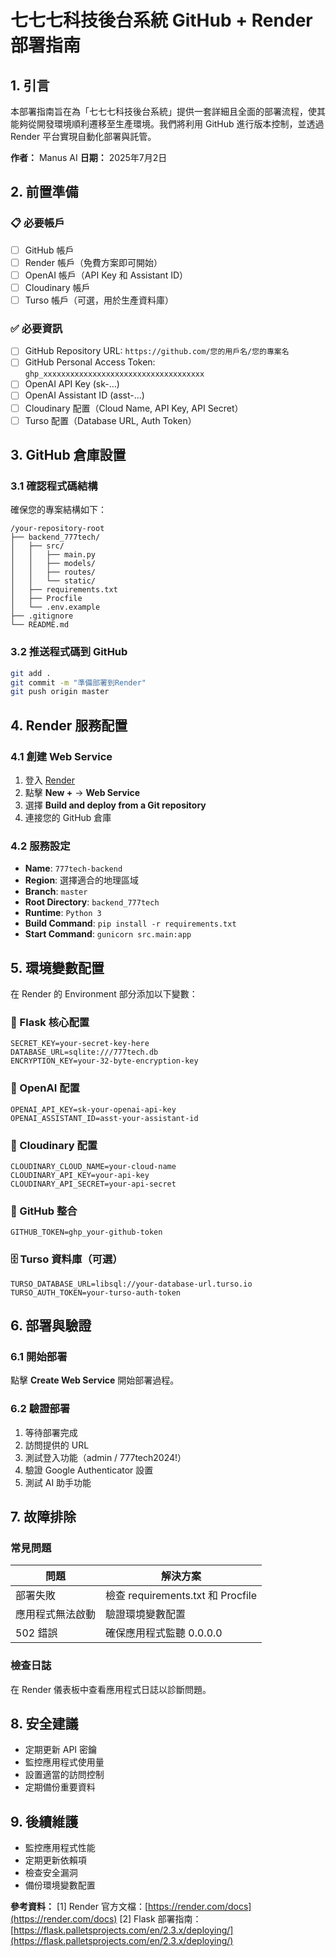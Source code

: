 # 七七七科技後台系統 GitHub + Render 部署指南

## 1. 引言

本部署指南旨在為「七七七科技後台系統」提供一套詳細且全面的部署流程，使其能夠從開發環境順利遷移至生產環境。我們將利用 GitHub 進行版本控制，並透過 Render 平台實現自動化部署與託管。

**作者：** Manus AI
**日期：** 2025年7月2日

## 2. 前置準備

### 📋 必要帳戶
- [ ] GitHub 帳戶
- [ ] Render 帳戶（免費方案即可開始）
- [ ] OpenAI 帳戶（API Key 和 Assistant ID）
- [ ] Cloudinary 帳戶
- [ ] Turso 帳戶（可選，用於生產資料庫）

### ✅ 必要資訊
- [ ] GitHub Repository URL: `https://github.com/您的用戶名/您的專案名`
- [ ] GitHub Personal Access Token: `ghp_xxxxxxxxxxxxxxxxxxxxxxxxxxxxxxxxxxxx`
- [ ] OpenAI API Key (sk-...)
- [ ] OpenAI Assistant ID (asst-...)
- [ ] Cloudinary 配置（Cloud Name, API Key, API Secret）
- [ ] Turso 配置（Database URL, Auth Token）

## 3. GitHub 倉庫設置

### 3.1 確認程式碼結構
確保您的專案結構如下：
```
/your-repository-root
├── backend_777tech/
│   ├── src/
│   │   ├── main.py
│   │   ├── models/
│   │   ├── routes/
│   │   └── static/
│   ├── requirements.txt
│   ├── Procfile
│   └── .env.example
├── .gitignore
└── README.md
```

### 3.2 推送程式碼到 GitHub
```bash
git add .
git commit -m "準備部署到Render"
git push origin master
```

## 4. Render 服務配置

### 4.1 創建 Web Service
1. 登入 [Render](https://render.com/)
2. 點擊 **New +** → **Web Service**
3. 選擇 **Build and deploy from a Git repository**
4. 連接您的 GitHub 倉庫

### 4.2 服務設定
- **Name**: `777tech-backend`
- **Region**: 選擇適合的地理區域
- **Branch**: `master`
- **Root Directory**: `backend_777tech`
- **Runtime**: `Python 3`
- **Build Command**: `pip install -r requirements.txt`
- **Start Command**: `gunicorn src.main:app`

## 5. 環境變數配置

在 Render 的 Environment 部分添加以下變數：

### 🔐 Flask 核心配置
```
SECRET_KEY=your-secret-key-here
DATABASE_URL=sqlite:///777tech.db
ENCRYPTION_KEY=your-32-byte-encryption-key
```

### 🤖 OpenAI 配置
```
OPENAI_API_KEY=sk-your-openai-api-key
OPENAI_ASSISTANT_ID=asst-your-assistant-id
```

### 📸 Cloudinary 配置
```
CLOUDINARY_CLOUD_NAME=your-cloud-name
CLOUDINARY_API_KEY=your-api-key
CLOUDINARY_API_SECRET=your-api-secret
```

### 🔧 GitHub 整合
```
GITHUB_TOKEN=ghp_your-github-token
```

### 🗄️ Turso 資料庫（可選）
```
TURSO_DATABASE_URL=libsql://your-database-url.turso.io
TURSO_AUTH_TOKEN=your-turso-auth-token
```

## 6. 部署與驗證

### 6.1 開始部署
點擊 **Create Web Service** 開始部署過程。

### 6.2 驗證部署
1. 等待部署完成
2. 訪問提供的 URL
3. 測試登入功能（admin / 777tech2024!）
4. 驗證 Google Authenticator 設置
5. 測試 AI 助手功能

## 7. 故障排除

### 常見問題
| 問題 | 解決方案 |
|------|----------|
| 部署失敗 | 檢查 requirements.txt 和 Procfile |
| 應用程式無法啟動 | 驗證環境變數配置 |
| 502 錯誤 | 確保應用程式監聽 0.0.0.0 |

### 檢查日誌
在 Render 儀表板中查看應用程式日誌以診斷問題。

## 8. 安全建議

- 定期更新 API 密鑰
- 監控應用程式使用量
- 設置適當的訪問控制
- 定期備份重要資料

## 9. 後續維護

- 監控應用程式性能
- 定期更新依賴項
- 檢查安全漏洞
- 備份環境變數配置

**參考資料：**
[1] Render 官方文檔：[https://render.com/docs](https://render.com/docs)
[2] Flask 部署指南：[https://flask.palletsprojects.com/en/2.3.x/deploying/](https://flask.palletsprojects.com/en/2.3.x/deploying/)

